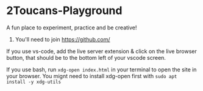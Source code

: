 # 2Toucans-Playground
A fun place to experiment, practice and be creative! 

1. You'll need to join https://github.com/

If you use vs-code, add the live server extension & click on the live browser button, that should be to the bottom left of your vscode screen.

If you use bash, run `xdg-open index.html` in your terminal to open the site in your browser. You
mignt need to install xdg-open first with `sudo apt install -y xdg-utils`

